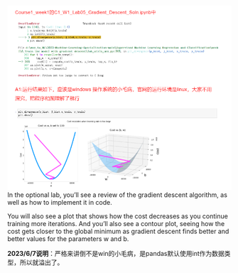 ![](../work/images/revise.png)
In the optional lab, you’ll see a review of the gradient descent algorithm, as well as how to implement it in code.

You will also see a plot that shows how the cost decreases as you continue training more iterations.  And you’ll also see a contour plot, seeing how the cost gets closer to the global minimum as gradient descent finds better and better values for the parameters w and b.



**2023/6/7说明**：严格来讲倒不是win的小毛病，是pandas默认使用int作为数据类型，所以就溢出了。
